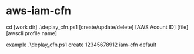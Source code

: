 # aws-iam-cfn
cd [work dir]
.\deplay_cfn.ps1 [create/update/delete] [AWS Acount ID] [file] [awscli profile name]

example
.\deplay_cfn.ps1 create 12345678912 iam-cfn default